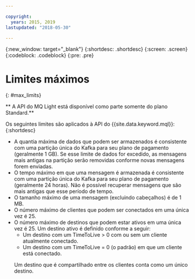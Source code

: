 ```yaml
---

copyright:
  years: 2015, 2019
lastupdated: "2018-05-30"

---
```


{:new_window: target="_blank"}
{:shortdesc: .shortdesc}
{:screen: .screen}
{:codeblock: .codeblock}
{:pre: .pre}

<!-- 15/11/18: info moved to eventstreams075.md, moved because of doc app changes -->
# Limites máximos
{: #max_limits}

** A API do MQ Light está disponível como parte somente do plano Standard.**
<br/>

Os seguintes limites são aplicados à API do {{site.data.keyword.mql}}:
{:shortdesc}

* A quantia máxima de dados que podem ser armazenados é consistente com uma partição única do Kafka
para seu plano de pagamento (geralmente 1 GB). Se esse limite de dados for excedido, as mensagens mais antigas
na partição serão removidas conforme novas mensagens forem enviadas.
* O tempo máximo em que uma mensagem é armazenada é consistente com uma partição única do Kafka para seu
plano de pagamento (geralmente 24 horas). Não é possível recuperar mensagens que são mais antigas que esse
período de tempo.
* O tamanho máximo de uma mensagem (excluindo cabeçalhos) é de 1 MB.
* O número máximo de clientes que podem ser conectados em uma única vez é 25.
* O número máximo de destinos que podem estar ativos em uma única vez é 25. Um destino ativo é definido
conforme a seguir:
  - Um destino com um TimeToLive > 0 com ou sem um cliente atualmente conectado.
  - Um destino com um TimeToLive = 0 (o padrão) em que um cliente está conectado. 
  <p>Um destino que é compartilhado entre os clientes conta como um único destino.</p>
